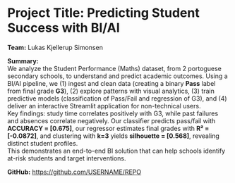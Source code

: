 # Project Title: Predicting Student Success with BI/AI

**Team:** Lukas Kjellerup Simonsen

**Summary:**  
We analyze the Student Performance (Maths) dataset, from 2 portoguese secondary schools, to understand and predict academic outcomes. Using a BI/AI pipeline, we (1) ingest and clean data (creating a binary **Pass** label from final grade **G3**), (2) explore patterns with visual analytics, (3) train predictive models (classification of Pass/Fail and regression of G3), and (4) deliver an interactive Streamlit application for non-technical users.  
Key findings: study time correlates positively with G3, while past failures and absences correlate negatively. Our classifier predicts pass/fail with **ACCURACY = [0.675]**, our regressor estimates final grades with **R² = [-0.0872]**, and clustering with **k=3** yields **silhouette = [0.568]**, revealing distinct student profiles.  
This demonstrates an end-to-end BI solution that can help schools identify at-risk students and target interventions.

**GitHub:** https://github.com/USERNAME/REPO
